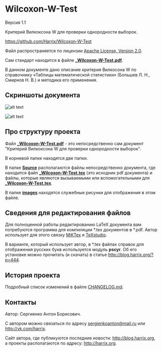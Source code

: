 Wilcoxon-W-Test
===============

Версия 1.1

Критерий Вилкоксона W для проверки однородности выборок.

https://github.com/Harrix/Wilcoxon-W-Test

Файл распространяется по лицензии [Apache License, Version 2.0](../master/LICENSE.txt).

Сам стандарт находится в файле [**_Wilcoxon-W-Test.pdf**](../master/_Wilcoxon-W-Test.pdf).

В данном документе дано описание критерия Вилкосона W по справочнику «Таблицы математической статистики» (Большев Л. Н., Смирнов Н. В.) и методика его применения.

Скриншоты документа
-------------------

![alt text](../master/images/title.png "Первая страница _Wilcoxon-W-Test.pdf")

![alt text](../master/images/table.png "Пример части таблицы из _Wilcoxon-W-Test.pdf")

Про структуру проекта
---------------------

Файл [**_Wilcoxon-W-Test.pdf**](../master/_Wilcoxon-W-Test.pdf) - это непосредственно сам документ "Критерий Вилкоксона W для проверки однородности выборок".

В корневой папке находятся две папки. 

В папке [**Source**](../master/Source) располагаются файлы непосредственно документа, где находится файл [**_Wilcoxon-W-Test.tex**](../master/Source/_Wilcoxon-W-Test.tex) (это исходник pdf документа) и файлы, которые являются вызываемыми или вспомогательными для [**_Wilcoxon-W-Test.tex**](../master/Source/_Wilcoxon-W-Test.tex).

В папке [**images**](../master/images) находятся служебные рисунки для отображения в этом файле.

Сведения для редактирования файлов
----------------------------------

Для полноценной работы редактированию LaTeX документа вам потребуются программа для компиляции *.tex документов в *.pdf. Автор использует для этого связку [MiKTex](http://www.miktex.org/) и [TeXstudio](http://texstudio.sourceforge.net/). 

В варианте, который использует автор, в \*.tex файлах справок для отображения русских букв используется модуль **pscyr**. Об его установке можно прочитать (и скачать) в статье http://blog.harrix.org/?p=444.

История проекта
---------------

Подробный список изменений в файле [CHANGELOG.md](../master/CHANGELOG.md).

Контакты
--------

Автор: Сергиенко Антон Борисович.

С автором можно связаться по адресу sergienkoanton@mail.ru или  http://vk.com/harrix.

Сайт автора, где публикуются последние новости: http://blog.harrix.org, а проекты располагаются по адресу: http://harrix.org.